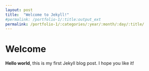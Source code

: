 ```yaml
---
layout: post
title:  "Welcome to Jekyll!"
#permalink: /portfolio-1/:title:output_ext
permalink: /portfolio-1/:categories/:year/:month/:day/:title/
---
```


# Welcome
**Hello world**, this is my first Jekyll blog post.
I hope you like it!